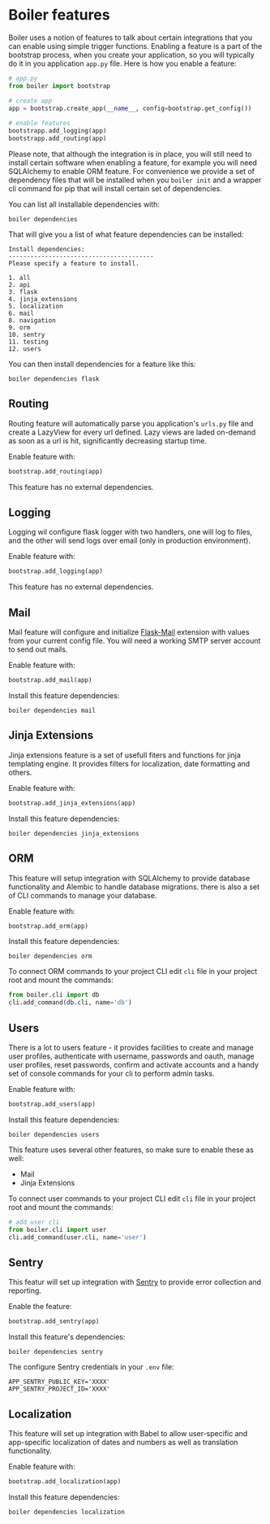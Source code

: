 # Boiler features

Boiler uses a notion of features to talk about certain integrations that you can enable using simple trigger functions. Enabling a feature is a part of the bootstrap process, when you create your application, so you will typically do it in you application `app.py` file. Here is how you enable a feature:

```python
# app.py
from boiler import bootstrap

# create app
app = bootstrap.create_app(__name__, config=bootstrap.get_config())
	
# enable features
bootstrapp.add_logging(app)
bootstrapp.add_routing(app)

```

Please note, that although the integration is in place, you will still need to install certain software when enabling a feature, for example you will need SQLAlchemy to enable ORM feature. For convenience we provide a set of dependency files that will be installed when you `boiler init` and a wrapper cli command for pip that will install certain set of dependencies. 

You can list all installable dependencies with:

```
boiler dependencies
```
That will give you a list of what feature dependencies can be installed:

```
Install dependencies:
----------------------------------------
Please specify a feature to install.

1. all
2. api
3. flask
4. jinja_extensions
5. localization
6. mail
8. navigation
9. orm
10. sentry
11. testing
12. users
```

You can then install dependencies for a feature like this:

```
boiler dependencies flask
```



## Routing

Routing feature will automatically parse you application's `urls.py` file and create a LazyView for every url defined. Lazy views are laded on-demand as soon as a url is hit, significantly decreasing startup time.


Enable feature with:

```python
bootstrap.add_routing(app)
```

This feature has no external dependencies.



## Logging

Logging wil configure flask logger with two handlers, one will log to files, and the other will send logs over email (only in production environment).


Enable feature with:

```python
bootstrap.add_logging(app)
```

This feature has no external dependencies.


## Mail

Mail feature will configure and initialize [Flask-Mail](https://pythonhosted.org/Flask-Mail/) extension with values from your current config file. You will need a working SMTP server account to send out mails.

Enable feature with:

```python
bootstrap.add_mail(app)
```

Install this feature dependencies:

```
boiler dependencies mail
```



## Jinja Extensions

Jinja extensions feature is a set of usefull fiters and functions for jinja templating engine. It provides filters for localization, date formatting and others.

Enable feature with:

```python
bootstrap.add_jinja_extensions(app)
```

Install this feature dependencies:

```
boiler dependencies jinja_extensions
```


## ORM

This feature will setup integration with SQLAlchemy to provide database functionality and Alembic to handle database migrations. there is also a set of CLI commands to manage your database.


Enable feature with:

```python
bootstrap.add_orm(app)
```

Install this feature dependencies:

```
boiler dependencies orm
```

To connect ORM commands to your project CLI edit `cli` file in your project root and mount the commands:

```python
from boiler.cli import db
cli.add_command(db.cli, name='db')
```





## Users

There is a lot to users feature - it provides facilities to create and manage user profiles, authenticate with username, passwords and oauth, manage user profiles, reset passwords, confirm and activate accounts and a handy set of console commands for your cli to perform admin tasks.


Enable feature with:

```python
bootstrap.add_users(app)
```

Install this feature dependencies:

```
boiler dependencies users
```

This feature uses several other features, so make sure to enable these as well:

  * Mail
  * Jinja Extensions

To connect user commands to your project CLI edit `cli` file in your project root and mount the commands:

```python
# add user cli
from boiler.cli import user
cli.add_command(user.cli, name='user')
```

## Sentry

This featur will set up integration with [Sentry](https://sentry.io/) to provide error collection and reporting.

Enable the feature:

```python
bootstrap.add_sentry(app)
```

Install this feature's dependencies:

```
boiler dependencies sentry
```

The configure Sentry credentials in your `.env` file:

```
APP_SENTRY_PUBLIC_KEY='XXXX'
APP_SENTRY_PROJECT_ID='XXXX'
```


## Localization

This feature will set up integration with Babel to allow user-specific and app-specific localization of dates and numbers as well as translation functionality.


Enable feature with:

```python
bootstrap.add_localization(app)
```

Install this feature dependencies:

```
boiler dependencies localization
```











